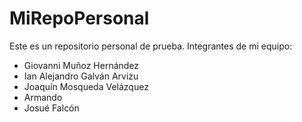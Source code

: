 # MiRepoPersonal
Este es un repositorio personal de prueba.
Integrantes de mi equipo: 
-  Giovanni Muñoz Hernández
-  Ian Alejandro Galván Arvizu
-  Joaquín Mosqueda Velázquez
-  Armando 
-  Josué Falcón 
